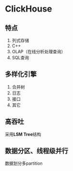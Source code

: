 # ClickHouse

## 特点

1. 列式存储
2. C++
3. OLAP（在线分析处理查询）
4. SQL查询



## 多样化引擎

1. 合并树
2. 日志
3. 接口
4. 其它



## 高吞吐

采用**LSM Tree**结构



## 数据分区、线程级并行

数据划分多partition